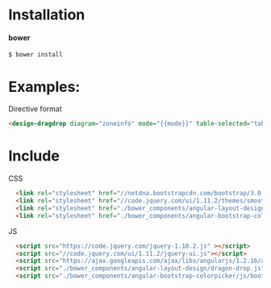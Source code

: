 Installation
===============================

#### bower
```shell
$ bower install
```

Examples:
===============================

Directive format
```html
<design-dragdrop diagram="zoneinfo" mode="{{mode}}" table-selected="tableSelected(table)" templete-url="./bower_components/angular-layout-design/template.html"></design-dragdrop>
```
Include
===============================
CSS
```html
  <link rel="stylesheet" href="//netdna.bootstrapcdn.com/bootstrap/3.0.0/css/bootstrap.min.css">
  <link rel="stylesheet" href="//code.jquery.com/ui/1.11.2/themes/smoothness/jquery-ui.css">
  <link rel="stylesheet" href="./bower_components/angular-layout-design/style.css">
  <link rel="stylesheet" href="./bower_components/angular-bootstrap-colorpicker/css/colorpicker.css">
```
JS
```html
  <script src="https://code.jquery.com/jquery-1.10.2.js" ></script>
  <script src="//code.jquery.com/ui/1.11.2/jquery-ui.js"></script>
  <script src="https://ajax.googleapis.com/ajax/libs/angularjs/1.2.16/angular.min.js"></script>
  <script src="./bower_components/angular-layout-design/dragon-drop.js"></script>
  <script src="./bower_components/angular-bootstrap-colorpicker/js/bootstrap-colorpicker-module.js"></script>
```
